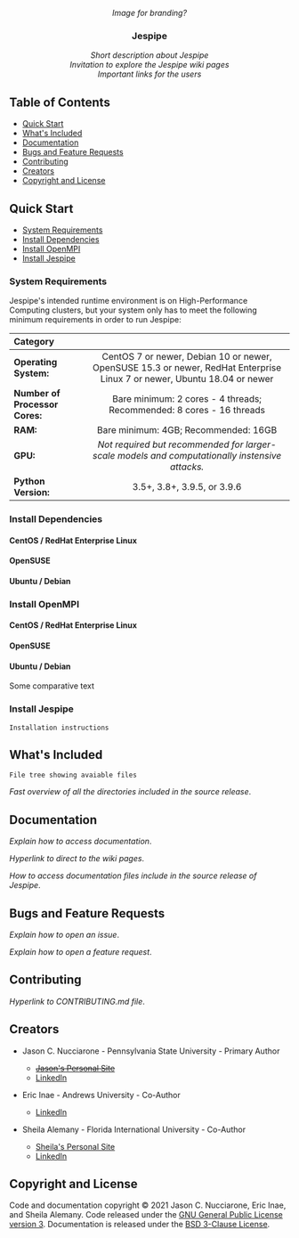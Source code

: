 <p align="center">
    <i>Image for branding?</i>
</p>

<h3 align="center">Jespipe</h3>

<p align="center">
    <i>Short description about Jespipe</i>
    <br />
    <i>Invitation to explore the Jespipe wiki pages</i>
    <br />
    <i>Important links for the users</i>
</p>

## Table of Contents

* [Quick Start](#quick-start)
* [What's Included](#whats-included)
* [Documentation](#documentation)
* [Bugs and Feature Requests](#bugs-and-feature-requests)
* [Contributing](#contributing)
* [Creators](#creators)
* [Copyright and License](#copyright-and-license)

## Quick Start
* [System Requirements](#system-requirements)
* [Install Dependencies](#install-dependencies)
* [Install OpenMPI](#install-openmpi)
* [Install Jespipe](#install-jespipe)

### System Requirements

Jespipe's intended runtime environment is on High-Performance Computing clusters, but your system only has to meet the following minimum requirements in order to run Jespipe:

| Category | |
| :--- | :---: |
| **Operating System:** | CentOS 7 or newer, Debian 10 or newer, OpenSUSE 15.3 or newer, RedHat Enterprise Linux 7 or newer, Ubuntu 18.04 or newer |
|**Number of Processor Cores:**| Bare minimum: 2 cores - 4 threads; Recommended: 8 cores - 16 threads |
|**RAM:**| Bare minimum: 4GB; Recommended: 16GB |
|**GPU:**| *Not required but recommended for larger-scale models and computationally instensive attacks.* |
|**Python Version:**| 3.5+, 3.8+, 3.9.5, or 3.9.6 |

### Install Dependencies

#### CentOS / RedHat Enterprise Linux

#### OpenSUSE

#### Ubuntu / Debian

### Install OpenMPI

#### CentOS / RedHat Enterprise Linux

#### OpenSUSE

#### Ubuntu / Debian
Some comparative text


### Install Jespipe
```
Installation instructions
```

## What's Included
```
File tree showing avaiable files
```
*Fast overview of all the directories included in the source release*.

## Documentation
*Explain how to access documentation*.

*Hyperlink to direct to the wiki pages*.

*How to access documentation files include in the source release of Jespipe*.

## Bugs and Feature Requests
*Explain how to open an issue*.

*Explain how to open a feature request*.

## Contributing
*Hyperlink to CONTRIBUTING.md file*.

## Creators
* Jason C. Nucciarone - Pennsylvania State University - Primary Author
  * ~~[Jason's Personal Site](https://nucci.tech)~~
  * [LinkedIn](https://www.linkedin.com/in/jasonnucci/)

* Eric Inae - Andrews University - Co-Author
  * [LinkedIn](https://www.linkedin.com/in/eric-inae-6056b1214)

* Sheila Alemany - Florida International University - Co-Author
  * [Sheila's Personal Site](https://sheilaalemany.github.io/)
  * [LinkedIn](https://www.linkedin.com/in/sheilaalemany)

## Copyright and License
Code and documentation copyright &copy; 2021 Jason C. Nucciarone, Eric Inae, and Sheila Alemany. Code released under the [GNU General Public License version 3](https://www.gnu.org/licenses/gpl-3.0.en.html). Documentation is released under the [BSD 3-Clause License](https://opensource.org/licenses/BSD-3-Clause).
